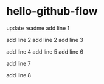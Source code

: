 # hello-github-flow

update readme
add line 1

add line 2
add line 2
add line 3

add line 4
add line 5
add line 6

add line 7

add line 8